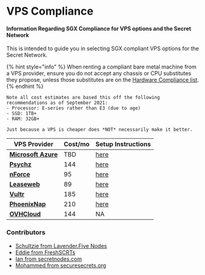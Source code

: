 # VPS Compliance

#### Information Regarding SGX Compliance for VPS options and the Secret Network <a href="#information-regarding-sgx-compliance-for-vps-options-and-the-secret-network" id="information-regarding-sgx-compliance-for-vps-options-and-the-secret-network"></a>

This is intended to guide you in selecting SGX compliant VPS options for the Secret Network.

{% hint style="info" %}
When renting a compliant bare metal machine from a VPS provider, ensure you do not accept any chassis or CPU substitutes they propose, unless those substitutes are on the [Hardware Compliance list](hardware-compliance.md).
{% endhint %}

```
Note all cost estimates are based this off the following recommendations as of September 2021:
- Processor: E-series rather than E3 (due to age)
- SSD: 1TB+
- RAM: 32GB+

Just because a VPS is cheaper does *NOT* necessarily make it better.
```

| VPS Provider                                                                                                                                                    | Cost/mo | Setup Instructions                                            |
| --------------------------------------------------------------------------------------------------------------------------------------------------------------- | ------- | ------------------------------------------------------------- |
| ****[**Microsoft Azure**](https://azure.microsoft.com/en-us/solutions/confidential-compute/#overview)****                                                       | TBD     | [here](https://docs.scrt.network/node-guides/azure.html)      |
| ****[**Psychz**](https://www.psychz.net/dashboard/client/web/order/dedicated-server?processor=\&processorBaseFreq=\&numberOfCpu=7391\&cpuCores=\&location=)**** | 144     | [here](https://docs.scrt.network/node-guides/psychz.html)     |
| ****[**nForce**](https://www.nforce.com/customserver)****                                                                                                       | 95      | [here](https://docs.scrt.network/node-guides/nforce.html)     |
| ****[**Leaseweb**](https://www.leaseweb.com/dedicated-servers/build-your-own)****                                                                               | 89      | [here](https://docs.scrt.network/node-guides/leaseweb.html)   |
| ****[**Vultr**](https://www.vultr.com/products/bare-metal/)****                                                                                                 | 185     | [here](https://docs.scrt.network/node-guides/vultr.html)      |
| ****[**PhoenixNap**](https://admin.phoenixnap.com/wap-pncpadmin-shell/orderForm?bmbPath=/order-management/order-form?currencyCode=usd)****                      | 210     | [here](https://docs.scrt.network/node-guides/phoenixnap.html) |
| ****[**OVHCloud**](https://www.ovhcloud.com/en/bare-metal/rise/rise-3/)****                                                                                     | 144     | NA                                                            |

### **Contributors**

* [Schultzie from Lavender.Five Nodes](https://secretnodes.com/secret/chains/secret-3/validators/84BC2C72491187FAB144F628166E10D592786616)
* [Eddie from FreshSCRTs](https://secretnodes.com/secret/chains/secret-3/validators/6AFCF9EB1AC264954C784274A6ABF012D50EB0B6)
* [Ian from secretnodes.com](https://secretnodes.com/secret/chains/secret-3/validators/81EBCE2FFC29820351C086E9EDA6A220098FF41C)
* [Mohammed from securesecrets.org](https://secretnodes.com/secret/chains/secret-3/validators/45521282C12E0EC1691495FCA714947DCA072745)
